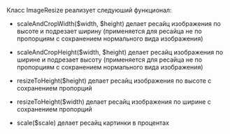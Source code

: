 Класс ImageResize реализует следуюший функционал:

- scaleAndCropWidth($width, $height) делает ресайц изображения по высоте и подрезает ширину (применяется для ресайца не по пропорциям с сохранением нормального вида изображения)  

- scaleAndCropHeight($width, $height) делает ресайц изображения по ширине и подрезает высоту (применяется для ресайца не по пропорциям с сохранением нормального вида изображения)

- resizeToHeight($height) делает ресайц изображения по высоте с сохранением пропорций
- resizeToHeight($width) делает ресайц изображения по ширине с сохранением пропорций
- scale($scale) делает ресайц картинки в процентах